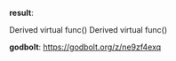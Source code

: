 **result**:
 
Derived virtual func()
Derived virtual func()
 
**godbolt**: https://godbolt.org/z/ne9zf4exq
